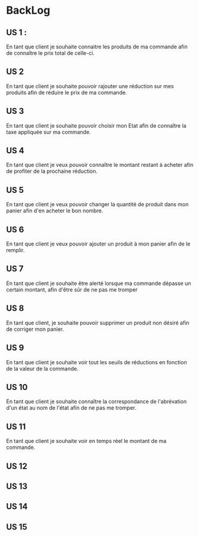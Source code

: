 # BackLog
## US 1 : 
En tant que client je souhaite connaitre les produits de ma commande afin de connaître le prix total de celle-ci.

## US 2
En tant que client je souhaite pouvoir rajouter une réduction sur mes produits afin de réduire le prix de ma commande.

## US 3
En tant que client je souhaite pouvoir choisir mon Etat afin de connaître la taxe appliquée sur ma commande.

## US 4
En tant que client je veux pouvoir connaître le montant restant à acheter afin de profiter de la prochaine réduction.

## US 5
En tant que client je veux pouvoir changer la quantité de produit dans mon panier afin d'en acheter le bon nombre.

## US 6
En tant que client je veux pouvoir ajouter un produit à mon panier afin de le remplir.

## US 7
En tant que client je souhaite être alerté lorsque ma commande dépasse un certain montant, afin d'être sûr de ne pas me tromper 

## US 8
En tant que client, je souhaite pouvoir supprimer un produit non désiré afin de corriger mon panier.

## US 9
En tant que client je souhaite voir tout les seuils de réductions en fonction de la valeur de la commande.

## US 10
En tant que client je souhaite connaître la correspondance de l'abrévation d'un état au nom de l'état afin de ne pas me  tromper.

## US 11
En tant que client je souhaite voir en temps réel le montant de ma commande.

## US 12


## US 13


## US 14


## US 15

